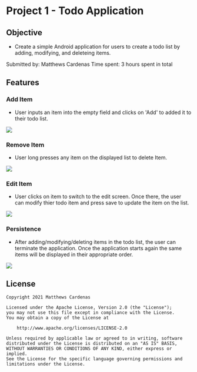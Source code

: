 # Project 1 - Todo Application

## Objective
* Create a simple Android application for users to create a todo list by adding, modifying, and deleteing items.

Submitted by: Matthews Cardenas
Time spent: 3 hours spent in total

## Features

### Add Item
* User inputs an item into the empty field and clicks on 'Add' to added it to their todo list.

![](./gif/Add.gif)

### Remove Item
* User long presses any item on the displayed list to delete Item.

![](./gif/Remove.gif)

### Edit Item
* User clicks on item to switch to the edit screen. Once there, the user can modify thier todo item and press save to update the
item on the list.

![](./gif/Edit.gif)

### Persistence
* After adding/modifying/deleting items in the todo list, the user can terminate the application. Once the application starts again
the same items will be displayed in their appropriate order. 

![](./gif/Persistence.gif)

## License

    Copyright 2021 Matthews Cardenas

    Licensed under the Apache License, Version 2.0 (the "License");
    you may not use this file except in compliance with the License.
    You may obtain a copy of the License at

        http://www.apache.org/licenses/LICENSE-2.0

    Unless required by applicable law or agreed to in writing, software
    distributed under the License is distributed on an "AS IS" BASIS,
    WITHOUT WARRANTIES OR CONDITIONS OF ANY KIND, either express or implied.
    See the License for the specific language governing permissions and
    limitations under the License.
